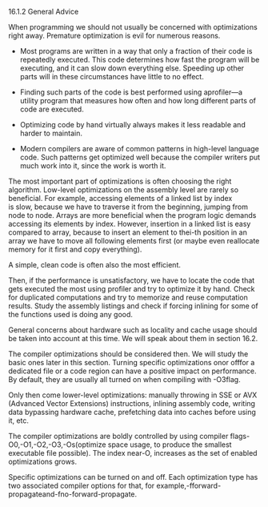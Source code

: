 16.1.2 General Advice

When programming we should not usually be concerned with optimizations right away. Premature optimization is evil for numerous reasons.

* Most programs are written in a way that only a fraction of their code is repeatedly executed. This code determines how fast the program will be executing, and it can slow down everything else. Speeding up other parts will in these circumstances have little to no effect.

* Finding such parts of the code is best performed using aprofiler—a utility program that measures how often and how long different parts of code are executed.

* Optimizing code by hand virtually always makes it less readable and harder to maintain.

* Modern compilers are aware of common patterns in high-level language code. Such patterns get optimized well because the compiler writers put much work into it, since the work is worth it.

The most important part of optimizations is often choosing the right algorithm. Low-level optimizations on the assembly level are rarely so beneficial. For example, accessing elements of a linked list by index  
 is slow, because we have to traverse it from the beginning, jumping from node to node. Arrays are more beneficial when the program logic demands accessing its elements by index. However, insertion in a linked list is easy compared to array, because to insert an element to thei-th position in an array we have to move all following elements first \(or maybe even reallocate memory for it first and copy everything\).

A simple, clean code is often also the most efficient.

Then, if the performance is unsatisfactory, we have to locate the code that gets executed the most using profiler and try to optimize it by hand. Check for duplicated computations and try to memorize and reuse computation results. Study the assembly listings and check if forcing inlining for some of the functions used is doing any good.

General concerns about hardware such as locality and cache usage should be taken into account at this time. We will speak about them in section 16.2.

The compiler optimizations should be considered then. We will study the basic ones later in this section. Turning specific optimizations onor offfor a dedicated file or a code region can have a positive impact on performance. By default, they are usually all turned on when compiling with -O3flag.

Only then come lower-level optimizations: manually throwing in SSE or AVX \(Advanced Vector Extensions\) instructions, inlining assembly code, writing data bypassing hardware cache, prefetching data into caches before using it, etc.

The compiler optimizations are boldly controlled by using compiler flags-O0,-O1,-O2,-O3,-Os\(optimize space usage, to produce the smallest executable file possible\). The index near-O, increases as the set of enabled optimizations grows.

Specific optimizations can be turned on and off. Each optimization type has two associated compiler options for that, for example,-fforward-propagateand-fno-forward-propagate.



